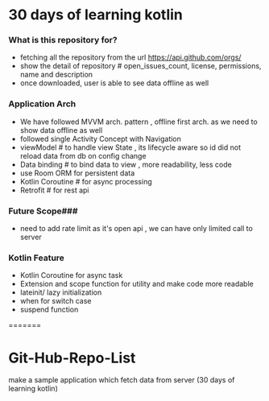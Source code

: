 
# 30 days of learning kotlin  #


### What is this repository for? ###

* fetching all the repository from the url https://api.github.com/orgs/
* show the detail of repository #  open_issues_count, license, permissions, name and description
* once downloaded, user is able to see data offline as well

### Application Arch ###

* We have followed MVVM arch. pattern , offline first arch. as we need to show data offline as well
* followed single Activity Concept with Navigation
* viewModel # to handle view State , its lifecycle aware so id did not reload data from db on config change
* Data binding # to bind data to view , more readability, less code
* use Room ORM for persistent data
* Kotlin Coroutine # for async processing
* Retrofit # for rest api

### Future Scope###
* need to add rate limit as it's open api , we can have only limited call to server

### Kotlin Feature ######
*  Kotlin Coroutine for async task
*  Extension and scope function for utility and make code more readable
*  lateinit/ lazy initialization
*  when for switch case
* suspend function



=======
# Git-Hub-Repo-List
make a sample application which fetch data from server (30 days of learning kotlin)


